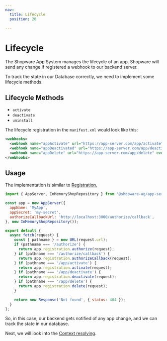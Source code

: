 ```yaml
---
nav:
  title: Lifecycle
  position: 20

---
```


# Lifecycle

The Shopware App System manages the lifecycle of an app.
Shopware will send any change if registered a webhook to our backend server.

To track the state in our Database correctly, we need to implement some lifecycle methods.

## Lifecycle Methods

* `activate`
* `deactivate`
* `uninstall`

The lifecycle registration in the `manifest.xml` would look like this:

```xml
<webhooks>
  <webhook name="appActivate" url="https://app-server.com/app/activate" event="app.activated" />
  <webhook name="appDeactivated" url="https://app-server.com/app/deactivate" event="app.deactivated" />
  <webhook name="appDelete" url="https://app-server.com/app/delete" event="app.deleted" />
</webhooks>
```

## Usage

The implementation is similar to [Registration](./01-getting_started),

```javascript
import { AppServer, InMemoryShopRepository } from '@shopware-ag/app-server-sdk'

const app = new AppServer({
  appName: 'MyApp',
  appSecret: 'my-secret',
  authorizeCallbackUrl: 'http://localhost:3000/authorize/callback',
}, new InMemoryShopRepository());

export default {
  async fetch(request) {
    const { pathname } = new URL(request.url);
    if (pathname === '/authorize') {
      return app.registration.authorize(request);
    } if (pathname === '/authorize/callback') {
      return app.registration.authorizeCallback(request);
    } if (pathname === '/app/activate') {
      return app.registration.activate(request);
    } if (pathname === '/app/deactivate') {
      return app.registration.deactivate(request);
    } if (pathname === '/app/delete') {
      return app.registration.delete(request);
    }

    return new Response('Not found', { status: 404 });
  }
};
```

So, in this case, our backend gets notified of any app change, and we can track the state in our database.

Next, we will look into the [Context resolving](./03-context).
